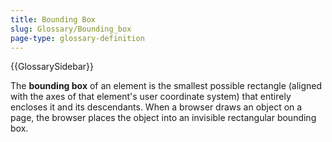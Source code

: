 ```yaml
---
title: Bounding Box
slug: Glossary/Bounding_box
page-type: glossary-definition
---
```


{{GlossarySidebar}}

The **bounding box** of an element is the smallest possible rectangle (aligned with the axes of that element's user coordinate system) that entirely encloses it and its descendants. When a browser draws an object on a page, the browser places the object into an invisible rectangular bounding box.

